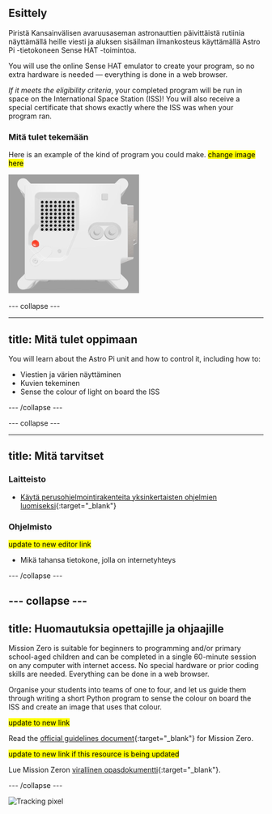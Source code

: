 ## Esittely

Piristä Kansainvälisen avaruusaseman astronauttien päivittäistä rutiinia näyttämällä heille viesti ja aluksen sisäilman ilmankosteus käyttämällä Astro Pi -tietokoneen Sense HAT -toimintoa.

You will use the online Sense HAT emulator to create your program, so no extra hardware is needed — everything is done in a web browser.

*If it meets the eligibility criteria*, your completed program will be run in space on the International Space Station (ISS)! You will also receive a special certificate that shows exactly where the ISS was when your program ran.

### Mitä tulet tekemään

Here is an example of the kind of program you could make. <mark>change image here</mark>

![The Trinket Sense HAT emulator running a sample program which scrolls the humidity value across the LED matrix and then displays a picture of a fish.](images/M0_4.gif)


--- collapse ---

---
title: Mitä tulet oppimaan
---

You will learn about the Astro Pi unit and how to control it, including how to:
+ Viestien ja värien näyttäminen
+ Kuvien tekeminen
+ Sense the colour of light on board the ISS

--- /collapse ---

--- collapse ---

---
title: Mitä tarvitset
---

### Laitteisto

+ [Käytä perus​​ohjelmointirakenteita yksinkertaisten ohjelmien luomiseksi](https://curriculum.raspberrypi.org/programming/creator/){:target="_blank"}

### Ohjelmisto

<mark> update to new editor link </mark>
+ Mikä tahansa tietokone, jolla on internetyhteys

--- /collapse ---

--- collapse ---
---
title: Huomautuksia opettajille ja ohjaajille
---

Mission Zero is suitable for beginners to programming and/or primary school-aged children and can be completed in a single 60-minute session on any computer with internet access. No special hardware or prior coding skills are needed. Everything can be done in a web browser.

Organise your students into teams of one to four, and let us guide them through writing a short Python program to sense the colour on board the ISS and create an image that uses that colour.

<mark> update to new link </mark>

Read the [official guidelines document](https://astro-pi.org/media/mission-zero-guidelines/Astro_Pi_Mission_Zero_Guidelines_2021_22-en.pdf){:target="_blank"} for Mission Zero.

<mark> update to new link if this resource is being updated </mark>

 Lue Mission Zeron [virallinen opasdokumentti](https://astro-pi.org/media/mission-zero-guidelines/Astro_Pi_Mission_Zero_Guidelines_2021_22-fi.pdf){:target="_blank"}.

--- /collapse ---

![Tracking pixel](https://code.org/api/hour/begin_raspberrypi_astropi.png)
